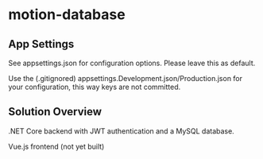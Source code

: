 # motion-database

## App Settings

See appsettings.json for configuration options. Please leave this as default.

Use the (.gitignored) appsettings.Development.json/Production.json for your configuration, this way keys are not committed. 

## Solution Overview

.NET Core backend with JWT authentication and a MySQL database.

Vue.js frontend (not yet built)